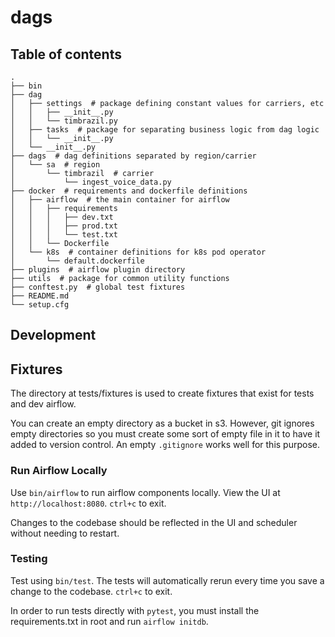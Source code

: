 # dags

## Table of contents

``` shell
.
├── bin
├── dag
│   ├── settings  # package defining constant values for carriers, etc
│   │   ├── __init__.py
│   │   └── timbrazil.py
│   ├── tasks  # package for separating business logic from dag logic
│   │   └── __init__.py
│   └── __init__.py
├── dags  # dag definitions separated by region/carrier
│   └── sa  # region
│       └── timbrazil  # carrier
│           └── ingest_voice_data.py
├── docker  # requirements and dockerfile definitions
│   ├── airflow  # the main container for airflow
│   │   ├── requirements
│   │   │   ├── dev.txt
│   │   │   ├── prod.txt
│   │   │   └── test.txt
│   │   └── Dockerfile
│   └── k8s  # container definitions for k8s pod operator
│       └── default.dockerfile
├── plugins  # airflow plugin directory
├── utils  # package for common utility functions
├── conftest.py  # global test fixtures
├── README.md
└── setup.cfg
```

## Development

## Fixtures

The directory at tests/fixtures is used to create fixtures that exist for tests and dev airflow.

You can create an empty directory as a bucket in s3. However, git ignores empty directories so you must create some sort of empty file in it to have it added to version control. An empty `.gitignore` works well for this purpose.

### Run Airflow Locally

Use `bin/airflow` to run airflow components locally. View the UI at `http://localhost:8080`. `ctrl+c` to exit.

Changes to the codebase should be reflected in the UI and scheduler without needing to restart.

### Testing

Test using `bin/test`. The tests will automatically rerun every time you save a change to the codebase. `ctrl+c` to exit.

In order to run tests directly with `pytest`, you must install the requirements.txt in root and run `airflow initdb`.
